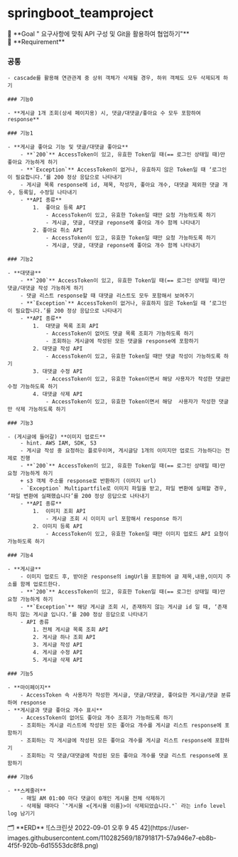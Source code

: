 # springboot_teamproject
<aside>
🏁 **Goal  " 요구사항에 맞춰 API 구성 및 Git을 활용하여 협업하기"**

<aside>
🚩 **Requirement**


### 공통
    
    - cascade를 활용해 연관관계 중 상위 객체가 삭제될 경우, 하위 객체도 모두 삭제되게 하기
    
    ### 기능0
    
    - **게시글 1개 조회(상세 페이지용) 시, 댓글/대댓글/좋아요 수 모두 포함하여 response**
    
    ### 기능1
    
    - **게시글 좋아요 기능 및 댓글/대댓글 좋아요**
        - **`200`** AccessToken이 있고, 유효한 Token일 때(== 로그인 상태일 때)만 좋아요 가능하게 하기
        - **`Exception`** AccessToken이 없거나, 유효하지 않은 Token일 때 ‘로그인이 필요합니다.’를 200 정상 응답으로 나타내기
        - 게시글 목록 response에 id, 제목, 작성자, 좋아요 개수, 대댓글 제외한 댓글 개수, 등록일, 수정일 나타내기
        - **API 종류**
            1.  좋아요 등록 API
                - AccessToken이 있고, 유효한 Token일 때만 요청 가능하도록 하기
                - 게시글, 댓글, 대댓글 reponse에 좋아요 개수 함께 나타내기
            2. 좋아요 취소 API
                - AccessToken이 있고, 유효한 Token일 때만 요청 가능하도록 하기
                - 게시글, 댓글, 대댓글 reponse에 좋아요 개수 함께 나타내기
    
    ### 기능2
    
    - **대댓글**
        - **`200`** AccessToken이 있고, 유효한 Token일 때(== 로그인 상태일 때)만 댓글/대댓글 작성 가능하게 하기
        - 댓글 리스트 response할 때 대댓글 리스트도 모두 포함해서 보여주기
        - **`Exception`** AccessToken이 없거나, 유효하지 않은 Token일 때 ‘로그인이 필요합니다.’를 200 정상 응답으로 나타내기
        - **API 종류**
            1.  대댓글 목록 조회 API
                - AccessToken이 없어도 댓글 목록 조회가 가능하도록 하기
                - 조회하는 게시글에 작성된 모든 댓글을 response에 포함하기
            2. 대댓글 작성 API
                - AccessToken이 있고, 유효한 Token일 때만 댓글 작성이 가능하도록 하기
            3. 대댓글 수정 API
                - AccessToken이 있고, 유효한 Token이면서 해당 사용자가 작성한 댓글만 수정 가능하도록 하기
            4. 대댓글 삭제 API
                - AccessToken이 있고, 유효한 Token이면서 해당  사용자가 작성한 댓글만 삭제 가능하도록 하기
    
    ### 기능3
    
    - (게시글에 들어갈) **이미지 업로드**
        - hint. AWS IAM, SDK, S3
        - 게시글 작성 중 요청하는 플로우이며, 게시글당 1개의 이미지만 업로드 가능하다는 전제로 진행
        - **`200`** AccessToken이 있고, 유효한 Token일 때(== 로그인 상태일 때)만 요청 가능하게 하기
        + s3 객체 주소를 response로 반환하기 (이미지 url)
        - `Exception` Multipartfile로 이미지 파일을 받고, 파일 변환에 실패할 경우, ‘파일 변환에 실패했습니다’를 200 정상 응답으로 나타내기
        - **API 종류**
            1.  이미지 조회 API
                - 게시글 조회 시 이미지 url 포함해서 response 하기
            2. 이미지 등록 API
                - AccessToken이 있고, 유효한 Token일 때만 이미지 업로드 API 요청이 가능하도록 하기
    
    ### 기능4
    
    - **게시글**
        - 이미지 업로드 후, 받아온 response의 imgUrl을 포함하여 글 제목,내용,이미지 주소를 함께 업로드한다.
        - **`200`** AccessToken이 있고, 유효한 Token일 때(== 로그인 상태일 때)만 요청 가능하게 하기
        - **`Exception`** 해당 게시글 조회 시, 존재하지 않는 게시글 id 일 때, ‘존재하지 않는 게시글 입니다.’를 200 정상 응답으로 나타내기
        - API 종류
            1. 전체 게시글 목록 조회 API
            2. 게시글 하나 조회 API
            3. 게시글 작성 API
            4. 게시글 수정 API
            5. 게시글 삭제 API
    
    ### 기능5
    
    - **마이페이지**
        - AccessToken 속 사용자가 작성한 게시글, 댓글/대댓글, 좋아요한 게시글/댓글 분류하여 response
    - **게시글과 댓글 좋아요 개수 표시**
        - AccessToken이 없어도 좋아요 개수 조회가 가능하도록 하기
        - 조회하는 게시글 리스트에 작성된 모든 좋아요 개수를 게시글 리스트 response에 포함하기
        - 조회하는 각 게시글에 작성된 모든 좋아요 개수를 게시글 리스트 response에 포함하기
        - 조회하는 각 댓글/대댓글에 작성된 모든 좋아요 개수를 댓글 리스트 response에 포함하기
    
    ### 기능6
    
    - **스케줄러**
        - 매일 AM 01:00 마다 댓글이 0개인 게시물 전체 삭제하기
        - 삭제될 때마다 `"게시물 <{게시물 이름}>이 삭제되었습니다."` 라는 info level log 남기기
        
<aside>
🗂 **ERD**
![스크린샷 2022-09-01 오후 9 45 42](https://user-images.githubusercontent.com/110282569/187918171-57a946e7-eb8b-4f5f-920b-6d15553dc8f8.png)

